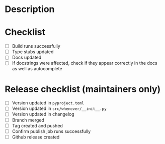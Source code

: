 # Description

<!-- add a description of your changes here -->

# Checklist

- [ ] Build runs successfully
- [ ] Type stubs updated
- [ ] Docs updated
- [ ] If docstrings were affected, check if they appear correctly in the docs as well as autocomplete

# Release checklist (maintainers only)

- [ ] Version updated in ``pyproject.toml``
- [ ] Version updated in ``src/whenever/__init__.py``
- [ ] Version updated in changelog
- [ ] Branch merged
- [ ] Tag created and pushed
- [ ] Confirm publish job runs successfully
- [ ] Github release created
